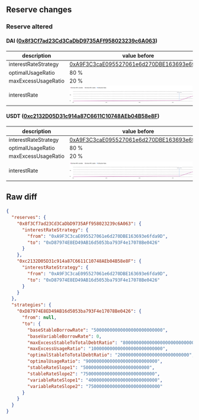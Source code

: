 ## Reserve changes

### Reserve altered

#### DAI ([0x8f3Cf7ad23Cd3CaDbD9735AFf958023239c6A063](https://polygonscan.com/address/0x8f3Cf7ad23Cd3CaDbD9735AFf958023239c6A063))

| description | value before | value after |
| --- | --- | --- |
| interestRateStrategy | [0xA9F3C3caE095527061e6d270DBE163693e6fda9D](https://polygonscan.com/address/0xA9F3C3caE095527061e6d270DBE163693e6fda9D) | [0xD87974E8ED49AB16d5053ba793F4e17078Be0426](https://polygonscan.com/address/0xD87974E8ED49AB16d5053ba793F4e17078Be0426) |
| optimalUsageRatio | 80 % | 90 % |
| maxExcessUsageRatio | 20 % | 10 % |
| interestRate | ![before](/.assets/8d9de32bf30b1c9dcf71f07a13b228c69a71a4ce.svg) | ![after](/.assets/577360009ed79d63299cf66d8c80048372f3e17b.svg) |

#### USDT ([0xc2132D05D31c914a87C6611C10748AEb04B58e8F](https://polygonscan.com/address/0xc2132D05D31c914a87C6611C10748AEb04B58e8F))

| description | value before | value after |
| --- | --- | --- |
| interestRateStrategy | [0xA9F3C3caE095527061e6d270DBE163693e6fda9D](https://polygonscan.com/address/0xA9F3C3caE095527061e6d270DBE163693e6fda9D) | [0xD87974E8ED49AB16d5053ba793F4e17078Be0426](https://polygonscan.com/address/0xD87974E8ED49AB16d5053ba793F4e17078Be0426) |
| optimalUsageRatio | 80 % | 90 % |
| maxExcessUsageRatio | 20 % | 10 % |
| interestRate | ![before](/.assets/8d9de32bf30b1c9dcf71f07a13b228c69a71a4ce.svg) | ![after](/.assets/577360009ed79d63299cf66d8c80048372f3e17b.svg) |

## Raw diff

```json
{
  "reserves": {
    "0x8f3Cf7ad23Cd3CaDbD9735AFf958023239c6A063": {
      "interestRateStrategy": {
        "from": "0xA9F3C3caE095527061e6d270DBE163693e6fda9D",
        "to": "0xD87974E8ED49AB16d5053ba793F4e17078Be0426"
      }
    },
    "0xc2132D05D31c914a87C6611C10748AEb04B58e8F": {
      "interestRateStrategy": {
        "from": "0xA9F3C3caE095527061e6d270DBE163693e6fda9D",
        "to": "0xD87974E8ED49AB16d5053ba793F4e17078Be0426"
      }
    }
  },
  "strategies": {
    "0xD87974E8ED49AB16d5053ba793F4e17078Be0426": {
      "from": null,
      "to": {
        "baseStableBorrowRate": "50000000000000000000000000",
        "baseVariableBorrowRate": 0,
        "maxExcessStableToTotalDebtRatio": "800000000000000000000000000",
        "maxExcessUsageRatio": "100000000000000000000000000",
        "optimalStableToTotalDebtRatio": "200000000000000000000000000",
        "optimalUsageRatio": "900000000000000000000000000",
        "stableRateSlope1": "5000000000000000000000000",
        "stableRateSlope2": "750000000000000000000000000",
        "variableRateSlope1": "40000000000000000000000000",
        "variableRateSlope2": "750000000000000000000000000"
      }
    }
  }
}
```